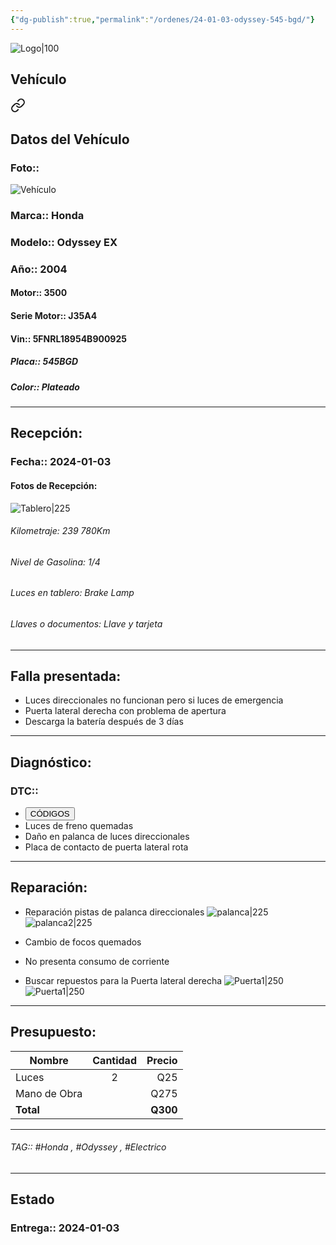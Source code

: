 ```yaml
---
{"dg-publish":true,"permalink":"/ordenes/24-01-03-odyssey-545-bgd/"}
---
```


![Logo|100](http://drive.google.com/uc?export=view&id=137fl3TIZ0-PU8b-Pt0bsjclwHub_u78G)

## Vehículo

<div class="transclusion internal-embed is-loaded"><a class="markdown-embed-link" href="/vehiculos/honda/odyssey-546-bgd/#datos-del-vehiculo" aria-label="Open link"><svg xmlns="http://www.w3.org/2000/svg" width="24" height="24" viewBox="0 0 24 24" fill="none" stroke="currentColor" stroke-width="2" stroke-linecap="round" stroke-linejoin="round" class="svg-icon lucide-link"><path d="M10 13a5 5 0 0 0 7.54.54l3-3a5 5 0 0 0-7.07-7.07l-1.72 1.71"></path><path d="M14 11a5 5 0 0 0-7.54-.54l-3 3a5 5 0 0 0 7.07 7.07l1.71-1.71"></path></svg></a><div class="markdown-embed">



## Datos del Vehículo 
### Foto:: 
![Vehículo](http://drive.google.com/uc?export=view&id=1gPso7poQwHoObP5SqNX7v4QN74-Gs6fy)

### Marca:: Honda
### Modelo:: Odyssey EX
### Año:: 2004
#### Motor:: 3500
#### Serie Motor:: J35A4
#### Vin:: 5FNRL18954B900925
##### Placa:: 545BGD
##### Color:: Plateado 
---


</div></div>


## Recepción:
### Fecha:: 2024-01-03
#### Fotos de Recepción: 
![Tablero|225](http://drive.google.com/uc?export=view&id=1gUaSGW0TlIQX3maxkiqVIHfVnRMSiHXp)

###### Kilometraje: 239 780Km
###### Nivel de Gasolina: 1/4
###### Luces en tablero: Brake Lamp
###### Llaves o documentos: Llave y tarjeta 

---

## Falla presentada:
- Luces direccionales no funcionan pero si luces de emergencia 
- Puerta lateral derecha con problema de apertura 
- Descarga la batería después de 3 días



---

## Diagnóstico:
### DTC:: 

- <a href="http"><button class="btn success">CÓDIGOS</button></a>
- Luces de freno quemadas 
- Daño en palanca de luces direccionales 
- Placa de contacto de puerta lateral rota 

---
## Reparación:
- Reparación pistas de palanca direccionales 
	![palanca|225](http://drive.google.com/uc?export=view&id=1gUfd-27HqcztGf5AEfgIonUkEqKAGW8T)
	![palanca2|225](http://drive.google.com/uc?export=view&id=1gVqhNt3PpTCDyJQZ6KUXh3Ez47_dng8c)
	
- Cambio de focos quemados 
- No presenta consumo de corriente 

- Buscar repuestos para la Puerta lateral derecha 
	![Puerta1|250](http://drive.google.com/uc?export=view&id=1gRIT7rZBz64G_X38C6I-OK3N421rBFFx)
	![Puerta1|250](http://drive.google.com/uc?export=view&id=1gUHnagw5-xtyZ1qJr-9XclsngdHYGW9K)

---

## Presupuesto:

| Nombre       | Cantidad | Precio |
| ------------ |:--------:| ------:|
| Luces        |    2     |    Q25 |
| Mano de Obra |          |   Q275 |
| **Total**             |          | **Q300**       |

---

###### TAG:: #Honda , #Odyssey , #Electrico 

---

## Estado

### Entrega:: 2024-01-03